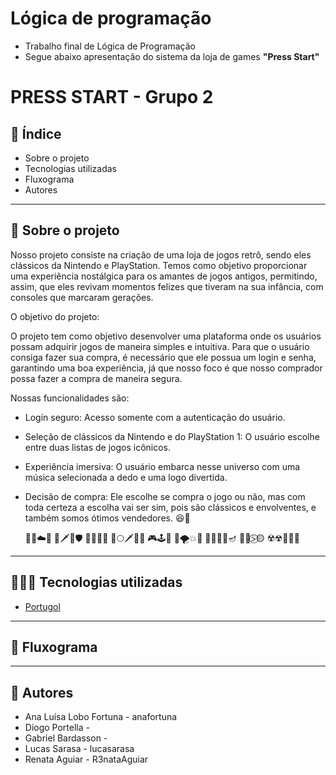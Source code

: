 # Lógica de programação

* Trabalho final de Lógica de Programação
* Segue abaixo apresentação do sistema da loja de games **"Press Start"**

# PRESS START - Grupo 2

## 📑 Índice

* Sobre o projeto
* Tecnologias utilizadas
* Fluxograma
* Autores

-------------------------------------------------------------------------

## 📁 Sobre o projeto
Nosso projeto consiste na criação de uma loja de jogos retrô, sendo eles clássicos da Nintendo e PlayStation.
Temos como objetivo proporcionar uma experiência nostálgica para os amantes de jogos antigos,
permitindo, assim, que eles revivam momentos felizes que tiveram na sua infância, com consoles que marcaram gerações.

O objetivo do projeto:

O projeto tem como objetivo desenvolver uma plataforma onde os usuários possam adquirir jogos de maneira simples e intuitiva.
Para que o usuário consiga fazer sua compra, é necessário que ele possua um login e senha, garantindo uma boa experiência,
já que nosso foco é que nosso comprador possa fazer a compra de maneira segura.

Nossas funcionalidades são:
* Login seguro: Acesso somente com a autenticação do usuário.
* Seleção de clássicos da Nintendo e do PlayStation 1: O usuário escolhe entre duas listas de jogos icônicos.
* Experiência imersiva: O usuário embarca nesse universo com uma música selecionada a dedo e uma logo divertida.
* Decisão de compra: Ele escolhe se compra o jogo ou não, mas com toda certeza a escolha vai ser sim, pois são clássicos e envolventes, e também somos ótimos vendedores. 😆🤩
  
   🏰🍄☁️🍄  🧝🗡️🏹🛡️  🐒🍌🍌🦍  🦇🌕🗡️🧛‍♂️                               🎮🕹️👾                                🦊🌪️💥🌴  🧞🐪🧞‍♀️🪔  👾👻⍩⃝🟡 ☢️☢🧬🧟‍♂️


-------------------------------------------------------------------------

## 👩🏻‍💻 Tecnologias utilizadas

* [Portugol](https://portugol.dev/)

-------------------------------------------------------------------------

## 🔁 Fluxograma


-------------------------------------------------------------------------

## 🧝 Autores

* Ana Luísa Lobo Fortuna - anafortuna
* Diogo Portella -
* Gabriel Bardasson -
* Lucas Sarasa - lucasarasa
* Renata Aguiar - R3nataAguiar

